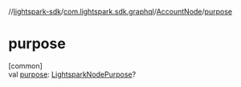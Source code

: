 //[lightspark-sdk](../../../index.md)/[com.lightspark.sdk.graphql](../index.md)/[AccountNode](index.md)/[purpose](purpose.md)

# purpose

[common]\
val [purpose](purpose.md): [LightsparkNodePurpose](../../com.lightspark.sdk.model/-lightspark-node-purpose/index.md)?
